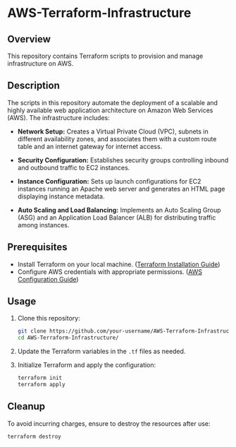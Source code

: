 # AWS-Terraform-Infrastructure

## Overview
This repository contains Terraform scripts to provision and manage infrastructure on AWS.

## Description
The scripts in this repository automate the deployment of a scalable and highly available web application architecture on Amazon Web Services (AWS). The infrastructure includes:

- **Network Setup:** Creates a Virtual Private Cloud (VPC), subnets in different availability zones, and associates them with a custom route table and an internet gateway for internet access.

- **Security Configuration:** Establishes security groups controlling inbound and outbound traffic to EC2 instances.

- **Instance Configuration:** Sets up launch configurations for EC2 instances running an Apache web server and generates an HTML page displaying instance metadata.

- **Auto Scaling and Load Balancing:** Implements an Auto Scaling Group (ASG) and an Application Load Balancer (ALB) for distributing traffic among instances.

## Prerequisites
- Install Terraform on your local machine. ([Terraform Installation Guide](https://learn.hashicorp.com/tutorials/terraform/install-cli))
- Configure AWS credentials with appropriate permissions. ([AWS Configuration Guide](https://docs.aws.amazon.com/cli/latest/userguide/cli-configure-files.html))

## Usage
1. Clone this repository:
    ```bash
    git clone https://github.com/your-username/AWS-Terraform-Infrastructure.git
    cd AWS-Terraform-Infrastructure/
    ```

2. Update the Terraform variables in the `.tf` files as needed.

3. Initialize Terraform and apply the configuration:
    ```bash
    terraform init
    terraform apply
    ```

## Cleanup
To avoid incurring charges, ensure to destroy the resources after use:
```bash
terraform destroy
